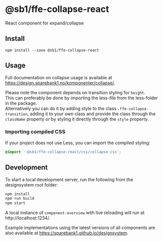 # @sb1/ffe-collapse-react

React component for expand/collapse

## Install

```
npm install --save @sb1/ffe-collapse-react
```

## Usage

Full documentation on collapse usage is available at https://design.sparebank1.no/komponenter/collapse/.

Please note the component depends on transition styling for `height`.\
This can preferably be done by importing the less-file from the less-folder
in the package.\
Alternatively you can do it by adding style to the class
`.ffe-collapse-transition`\, adding it to your own class and provide the class
through the `className` property or by styling it directly through the `style` property.

### Importing compiled CSS

If your project does not use Less, you can import the compiled styling:

```css
@import '~@sb1/ffe-collapse-react/css/collapse.css';
```

## Development

To start a local development server, run the following from the designsystem root folder:

```bash
npm install
npm run build
npm start
```

A local instance of `component-overview` with live reloading will run at http://localhost:1234/.

Example implementations using the latest versions of all components are also available at https://sparebank1.github.io/designsystem.
